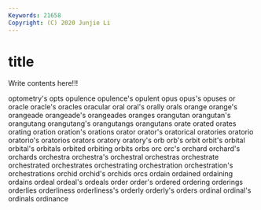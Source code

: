 ```yaml
---
Keywords: 21658
Copyright: (C) 2020 Junjie Li
---
```


# title

Write contents here!!!

optometry's 
opts 
opulence 
opulence's 
opulent 
opus 
opus's 
opuses
or 
oracle 
oracle's 
oracles 
oracular 
oral 
oral's 
orally 
orals 
orange
orange's 
orangeade 
orangeade's 
orangeades 
oranges 
orangutan 
orangutan's 
orangutang 
orangutang's 
orangutangs
orangutans 
orate 
orated 
orates 
orating 
oration 
oration's 
orations 
orator 
orator's
oratorical 
oratories 
oratorio 
oratorio's 
oratorios 
orators 
oratory 
oratory's 
orb 
orb's
orbit 
orbit's 
orbital 
orbital's 
orbitals 
orbited 
orbiting 
orbits 
orbs 
orc
orc's 
orchard 
orchard's 
orchards 
orchestra 
orchestra's 
orchestral 
orchestras 
orchestrate 
orchestrated
orchestrates 
orchestrating 
orchestration 
orchestration's 
orchestrations 
orchid 
orchid's 
orchids 
orcs 
ordain
ordained 
ordaining 
ordains 
ordeal 
ordeal's 
ordeals 
order 
order's 
ordered 
ordering
orderings 
orderlies 
orderliness 
orderliness's 
orderly 
orderly's 
orders 
ordinal 
ordinal's 
ordinals
ordinance 
